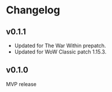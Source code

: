 Changelog
=========

v0.1.1
------
* Updated for The War Within prepatch.
* Updated for WoW Classic patch 1.15.3.

v0.1.0
------
MVP release
